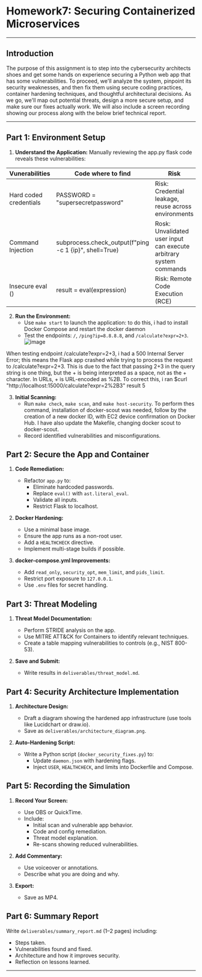# Homework7: Securing Containerized Microservices

---

## Introduction

The purpose of this assignment is to step into the cybersecurity architects shoes and get some hands on experience securing a Python web app that has some vulnerabilities. To proceed, we'll analyze the system, pinpoint its security weaknesses, and then fix them using secure coding practices, container hardening techniques, and thoughtful architectural decisions. As we go, we'll map out potential threats, design a more secure setup, and make sure our fixes actually work. We will also include a screen recording showing our process along with the below brief technical report. 

---

## Part 1: Environment Setup

1. **Understand the Application:**
   Manually reviewing the app.py flask code reveals these vulnerabilities:

| **Vunerabilities**              | **Code where to find**                                  | **Risk**                                                          |
|---------------------------------|---------------------------------------------------------|-------------------------------------------------------------------|
| Hard coded credentials          |    PASSWORD = "supersecretpassword"                     | Risk: Credential leakage, reuse across environments               |
| Command Injection               | subprocess.check_output(f"ping -c 1 {ip}", shell=True)  | Rosk: Unvalidated user input can execute arbitrary system commands|
| Insecure eval ()                | result = eval(expression)                               | Risk: Remote Code Execution (RCE)                                 |


2. **Run the Environment:**
   - Use `make start` to launch the application: to do this, i had to install Docker Compose and restart the docker daemon
   - Test the endpoints: `/`, `/ping?ip=8.8.8.8`, and `/calculate?expr=2+3`.
     ![image](https://github.com/user-attachments/assets/f29e71e3-aa4a-41f4-9b20-3d49623cf68f)

When testing endpoint /calculate?expr=2+3, i had a 500 Internal Server Error; this means the Flask app crashed while trying to process the request to /calculate?expr=2+3. This is due to the fact that passing 2+3 in the query string is one thing, but the + is being interpreted as a space, not as the + character. In URLs, + is URL-encoded as %2B. To correct this, i ran $curl "http://localhost:15000/calculate?expr=2%2B3" result 5


3. **Initial Scanning:**
   - Run `make check`, `make scan`, and `make host-security`. To perform thes command, installation of docker-scout was needed, follow by the creation of a new docker ID, with EC2 device confirmation on Docker Hub. I have also update the Makefile, changing docker scout to docker-scout.
   - Record identified vulnerabilities and misconfigurations.

## Part 2: Secure the App and Container

1. **Code Remediation:**
   - Refactor `app.py` to:
     - Eliminate hardcoded passwords.
     - Replace `eval()` with `ast.literal_eval`.
     - Validate all inputs.
     - Restrict Flask to localhost.

2. **Docker Hardening:**
   - Use a minimal base image.
   - Ensure the app runs as a non-root user.
   - Add a `HEALTHCHECK` directive.
   - Implement multi-stage builds if possible.

3. **docker-compose.yml Improvements:**
   - Add `read_only`, `security_opt`, `mem_limit`, and `pids_limit`.
   - Restrict port exposure to `127.0.0.1`.
   - Use `.env` files for secret handling.

## Part 3: Threat Modeling

1. **Threat Model Documentation:**
   - Perform STRIDE analysis on the app.
   - Use MITRE ATT&CK for Containers to identify relevant techniques.
   - Create a table mapping vulnerabilities to controls (e.g., NIST 800-53).

2. **Save and Submit:**
   - Write results in `deliverables/threat_model.md`.

## Part 4: Security Architecture Implementation

1. **Architecture Design:**
   - Draft a diagram showing the hardened app infrastructure (use tools like Lucidchart or draw.io).
   - Save as `deliverables/architecture_diagram.png`.

2. **Auto-Hardening Script:**
   - Write a Python script (`docker_security_fixes.py`) to:
     - Update `daemon.json` with hardening flags.
     - Inject `USER`, `HEALTHCHECK`, and limits into Dockerfile and Compose.

## Part 5: Recording the Simulation

1. **Record Your Screen:**
   - Use OBS or QuickTime.
   - Include:
     - Initial scan and vulnerable app behavior.
     - Code and config remediation.
     - Threat model explanation.
     - Re-scans showing reduced vulnerabilities.

2. **Add Commentary:**
   - Use voiceover or annotations.
   - Describe what you are doing and why.

3. **Export:**
   - Save as MP4.

## Part 6: Summary Report

Write `deliverables/summary_report.md` (1–2 pages) including:
- Steps taken.
- Vulnerabilities found and fixed.
- Architecture and how it improves security.
- Reflection on lessons learned.

---

